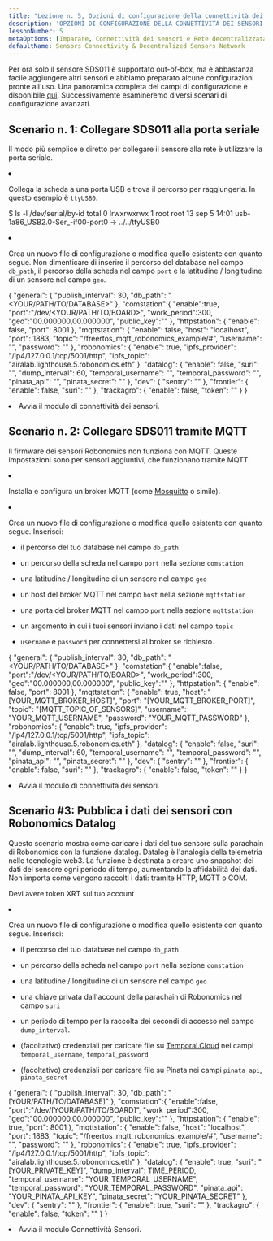 ```yaml
---
title: "Lezione n. 5, Opzioni di configurazione della connettività dei sensori"
description: 'OPZIONI DI CONFIGURAZIONE DELLA CONNETTIVITÀ DEI SENSORI'
lessonNumber: 5
metaOptions: [Imparare, Connettività dei sensori e Rete decentralizzata di sensori]
defaultName: Sensors Connectivity & Decentralized Sensors Network
---
```


Per ora solo il sensore SDS011 è supportato out-of-box, ma è abbastanza facile aggiungere altri sensori e abbiamo preparato alcune configurazioni pronte all'uso. Una panoramica completa dei campi di configurazione è disponibile [qui](https://github.com/airalab/sensors-connectivity/tree/master/connectivity/config). Successivamente esamineremo diversi scenari di configurazione avanzati.

## Scenario n. 1: Collegare SDS011 alla porta seriale

Il modo più semplice e diretto per collegare il sensore alla rete è utilizzare la porta seriale. 

<List type="numbers">

<li>

Collega la scheda a una porta USB e trova il percorso per raggiungerla. In questo esempio è `ttyUSB0`.


<LessonCodeWrapper codeClass="big-code" language="bash">$ ls -l /dev/serial/by-id
total 0
lrwxrwxrwx 1 root root 13 sep 5 14:01 usb-1a86_USB2.0-Ser_-if00-port0 -> ../../ttyUSB0</LessonCodeWrapper>
</li>

<li>

Crea un nuovo file di configurazione o modifica quello esistente con quanto segue. Non dimenticare di inserire il percorso del database nel campo `db_path`, il percorso della scheda nel campo `port` e la latitudine / longitudine di un sensore nel campo `geo`.

<LessonCodeWrapper codeClass="big-code" language="json">{
   "general": {
      "publish_interval": 30,
      "db_path": "<YOUR/PATH/TO/DATABASE>"
   },
   "comstation":{
      "enable":true,
      "port":"/dev/<YOUR/PATH/TO/BOARD>",
      "work_period":300,
      "geo":"00.000000,00.000000",
      "public_key":""
   },
   "httpstation": {
      "enable": false,
      "port": 8001
   },
   "mqttstation": {
      "enable": false,
      "host": "localhost",
      "port": 1883,
      "topic": "/freertos_mqtt_robonomics_example/#",
      "username": "",
      "password": ""
   },
   "robonomics": {
      "enable": true,
      "ipfs_provider": "/ip4/127.0.0.1/tcp/5001/http",
      "ipfs_topic": "airalab.lighthouse.5.robonomics.eth"
   },
   "datalog": {
      "enable": false,
      "suri": "",
      "dump_interval": 60,
      "temporal_username": "",
      "temporal_password": "",
      "pinata_api": "",
      "pinata_secret": ""
   },
   "dev": {
      "sentry": ""
   },
   "frontier": {
      "enable": false,
      "suri": ""
   },
   "trackagro": {
      "enable": false,
      "token": ""
   }
}</LessonCodeWrapper>

</li>

<li>Avvia il modulo di connettività dei sensori.</li>

</List>


## Scenario n. 2: Collegare SDS011 tramite MQTT

<RoboAcademyNote type="okay" title="INFO">Il firmware dei sensori Robonomics non funziona con MQTT. Queste impostazioni sono per sensori aggiuntivi, che funzionano tramite MQTT.
</RoboAcademyNote>

<List type="numbers">

<li>

Installa e configura un broker MQTT (come [Mosquitto](https://mosquitto.org/) o simile).

</li>

<li>

Crea un nuovo file di configurazione o modifica quello esistente con quanto segue. Inserisci:

- il percorso del tuo database nel campo `db_path`

- un percorso della scheda nel campo `port` nella sezione `comstation`

- una latitudine / longitudine di un sensore nel campo `geo`

- un host del broker MQTT nel campo `host` nella sezione `mqttstation`

- una porta del broker MQTT nel campo `port` nella sezione `mqttstation`

- un argomento in cui i tuoi sensori inviano i dati nel campo `topic`

- `username` e `password` per connettersi al broker se richiesto.


<LessonCodeWrapper codeClass="big-code" language="json">{
   "general": {
      "publish_interval": 30,
      "db_path": "<YOUR/PATH/TO/DATABASE>"
   },
   "comstation":{
      "enable":false,
      "port":"/dev/<YOUR/PATH/TO/BOARD>",
      "work_period":300,
      "geo":"00.000000,00.000000",
      "public_key":""
   },
   "httpstation": {
      "enable": false,
      "port": 8001
   },
   "mqttstation": {
      "enable": true,
      "host": "[YOUR_MQTT_BROKER_HOST]",
      "port": "[YOUR_MQTT_BROKER_PORT]",
      "topic": "[MQTT_TOPIC_OF_SENSORS]",
      "username": "YOUR_MQTT_USERNAME",
      "password": "YOUR_MQTT_PASSWORD"
   },
   "robonomics": {
      "enable": true,
      "ipfs_provider": "/ip4/127.0.0.1/tcp/5001/http",
      "ipfs_topic": "airalab.lighthouse.5.robonomics.eth"
   },
   "datalog": {
      "enable": false,
      "suri": "",
      "dump_interval": 60,
      "temporal_username": "",
      "temporal_password": "",
      "pinata_api": "",
      "pinata_secret": ""
   },
   "dev": {
      "sentry": ""
   },
   "frontier": {
      "enable": false,
      "suri": ""
   },
   "trackagro": {
      "enable": false,
      "token": ""
   }
}</LessonCodeWrapper>

</li>

<li>Avvia il modulo di connettività dei sensori.</li>

</List>

## Scenario #3: Pubblica i dati dei sensori con Robonomics Datalog

Questo scenario mostra come caricare i dati del tuo sensore sulla parachain di Robonomics con la funzione datalog. Datalog è l'analogia della telemetria nelle tecnologie web3. La funzione è destinata a creare uno snapshot dei dati del sensore ogni periodo di tempo, aumentando la affidabilità dei dati. Non importa come vengono raccolti i dati: tramite HTTP, MQTT o COM.

<RoboAcademyNote type="warning" title="WARNING">Devi avere token XRT sul tuo account
</RoboAcademyNote>

<List type="numbers">

<li>

Crea un nuovo file di configurazione o modifica quello esistente con quanto segue. Inserisci:

- il percorso del tuo database nel campo `db_path`

- un percorso della scheda nel campo `port` nella sezione `comstation`

- una latitudine / longitudine di un sensore nel campo `geo`

- una chiave privata dall'account della parachain di Robonomics nel campo `suri`

- un periodo di tempo per la raccolta dei secondi di accesso nel campo `dump_interval`.

- (facoltativo) credenziali per caricare file su [Temporal.Cloud](http://Temporal.Cloud) nei campi `temporal_username`, `temporal_password`

- (facoltativo) credenziali per caricare file su Pinata nei campi `pinata_api`, `pinata_secret`

<LessonCodeWrapper codeClass="big-code" language="json">{
   "general": {
      "publish_interval": 30,
      "db_path": "[YOUR/PATH/TO/DATABASE]"
   },
   "comstation":{
      "enable":false,
      "port":"/dev/[YOUR/PATH/TO/BOARD]",
      "work_period":300,
      "geo":"00.000000,00.000000",
      "public_key":""
   },
   "httpstation": {
      "enable": true,
      "port": 8001
   },
   "mqttstation": {
      "enable": false,
      "host": "localhost",
      "port": 1883,
      "topic": "/freertos_mqtt_robonomics_example/#",
      "username": "",
      "password": ""
   },
   "robonomics": {
      "enable": true,
      "ipfs_provider": "/ip4/127.0.0.1/tcp/5001/http",
      "ipfs_topic": "airalab.lighthouse.5.robonomics.eth"
   },
   "datalog": {
      "enable": true,
      "suri": "[YOUR_PRIVATE_KEY]",
      "dump_interval": TIME_PERIOD,
      "temporal_username": "YOUR_TEMPORAL_USERNAME",
      "temporal_password": "YOUR_TEMPORAL_PASSWORD",
      "pinata_api": "YOUR_PINATA_API_KEY",
      "pinata_secret": "YOUR_PINATA_SECRET"
   },
   "dev": {
      "sentry": ""
   },
   "frontier": {
      "enable": true,
      "suri": ""
   },
   "trackagro": {
      "enable": false,
      "token": ""
   }
}</LessonCodeWrapper>

</li>

<li>Avvia il modulo Connettività Sensori.</li>

</List>